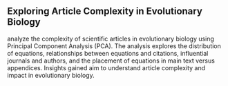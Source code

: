 ## Exploring Article Complexity in Evolutionary Biology

analyze the complexity of scientific articles in evolutionary biology using Principal Component Analysis (PCA). The analysis explores the distribution of equations, relationships between equations and citations, influential journals and authors, and the placement of equations in main text versus appendices. Insights gained aim to understand article complexity and impact in evolutionary biology.

